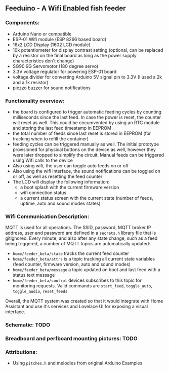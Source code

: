 ## Feeduino - A Wifi Enabled fish feeder

### Components:

- Arduino Nano or compatible
- ESP-01 Wifi module (ESP 8266 based board)
- 16x2 LCD Display (1602 LCD module)
- 10k potentiometer for display contrast setting (optional, can be replaced by a resistor on the final board as long as the power supply characteristics don't change)
- SG90 9G Servomotor (180 degree servo)
- 3.3V voltage regulator for powering ESP-01 board
- voltage divider for converting Arduino 5V signal pin to 3.3V (I used a 2k and a 1k resistor)
- piezzo buzzer for sound notifications

### Functionality overview:

- the board is configured to trigger automatic feeding cycles by counting milliseconds since the last feed. In case the power is reset, the counter will reset as well. This could be circumvented by using an RTC module and storing the last feed timestamp in EEPROM
- the total number of feeds since last reset is stored in EEPROM (for tracking when to refill the container)
- feeding cycles can be triggered manually as well. The initial prototype provisioned for physical buttons on the device as well, however they were later dropped to simplify the circuit. Manual feeds can be triggered using Wifi calls to the device
- Also using wifi, the user can toggle auto feeds on or off
- Also using the wifi interface, the sound notifications can be toggled on or off, as well as resetting the feed counter
- The LCD will display the following information:
  - a boot splash with the current firmware version
  - wifi connection status
  - a current status screen with the current state (number of feeds, uptime, auto and sound modes states)

### Wifi Communication Description:

MQTT is used for all operations. The SSID, password, MQTT broker IP address, user and password are defined in a `secrets.h` library file that is gitignored.
Every minute, and also after any state change, such as a feed being triggered, a number of MQTT topics are automatically updated:

- `home/feeder_beta/state` tracks the current feed counter
- `home/feeder_beta/attrs` is a topic tracking all current state variables (feed counter, firmware version, auto and sound modes)
- `home/feeder_beta/message` a topic updated on boot and last feed with a status text message
- `home/feeder_beta/control` devices subscribes to this topic for monitoring requests. Valid commands are `start_feed`, `toggle_auto`, `toggle_audio`, `reset_feeds`

Overall, the MQTT system was created so that it would integrate with Home Assistant and use it's services and Lovelace UI for exposing a visual interface.
  

### Schematic: TODO

### Breadboard and perfboard mounting pictures: TODO

### Attributions:
 - Using `pitches.h` and melodies from original Arduino Examples
